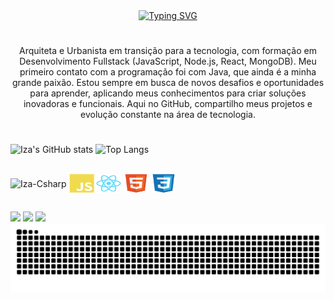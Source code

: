 <!--
**MariaIzadoraAlcantara/MariaIzadoraAlcantara** is a ✨ _special_ ✨ repository because its `README.md` (this file) appears on your GitHub profile.

Here are some ideas to get you started:

- 🔭 I’m currently working on ...
- 🌱 I’m currently learning ...
- 👯 I’m looking to collaborate on ...
- 🤔 I’m looking for help with ...
- 💬 Ask me about ...
- 📫 How to reach me: ...
- 😄 Pronouns: ...
- ⚡ Fun fact: ...
-->
<div align="center">
  <a href="https://git.io/typing-svg">
    <img src="https://readme-typing-svg.demolab.com?font=Fira+Code&weight=500&size=22&pause=1000&color=df6488&center=true&vCenter=true&random=false&width=524&lines=%E2%8A%B9+Hello+World!+%CB%99%E1%B5%95%CB%99+%E2%8A%B9+" alt="Typing SVG">
  </a>
</div>

#

<p align="center">Arquiteta e Urbanista em transição para a tecnologia, com formação em Desenvolvimento Fullstack (JavaScript, Node.js, React, MongoDB). Meu primeiro contato com a programação foi com Java, que ainda é a minha grande paixão. Estou sempre em busca de novos desafios e oportunidades para aprender, aplicando meus conhecimentos para criar soluções inovadoras e funcionais. Aqui no GitHub, compartilho meus projetos e evolução constante na área de tecnologia.
  
#
![Iza's GitHub stats](https://github-readme-stats.vercel.app/api?username=MariaIzadoraAlcantara&show_icons=true&theme=dracula)
![Top Langs](https://github-readme-stats.vercel.app/api/top-langs/?username=MariaIzadoraAlcantara&hide_progress=true&theme=dracula)
<div style="display: inline_block"><br>
  <img align="center" alt="Iza-Csharp" height="50" width="40" src="https://cdn.jsdelivr.net/gh/devicons/devicon@latest/icons/java/java-original.svg">
  <img align="center" alt="Iza-Js" height="30" width="40" src="https://raw.githubusercontent.com/devicons/devicon/master/icons/javascript/javascript-plain.svg">
  <img align="center" alt="Iza-React" height="30" width="40" src="https://raw.githubusercontent.com/devicons/devicon/master/icons/react/react-original.svg">
  <img align="center" alt="Iza-HTML" height="30" width="40" src="https://raw.githubusercontent.com/devicons/devicon/master/icons/html5/html5-original.svg">
  <img align="center" alt="Iza-CSS" height="30" width="40" src="https://raw.githubusercontent.com/devicons/devicon/master/icons/css3/css3-original.svg">
</div>

##

<div> 
  <a href="https://instagram.com/mariaizadora" target="_blank"><img src="https://img.shields.io/badge/-Instagram-%23E4405F?style=for-the-badge&logo=instagram&logoColor=white" target="_blank"></a>
  <a href = "mailto:mariaizadoraalc@gmail.com"><img src="https://img.shields.io/badge/-Gmail-%23333?style=for-the-badge&logo=gmail&logoColor=white" target="_blank"></a>
  <a href="https://www.linkedin.com/in/maria-izadora-alcantara/" target="_blank"><img src="https://img.shields.io/badge/-LinkedIn-%230077B5?style=for-the-badge&logo=linkedin&logoColor=white" target="_blank"></a> 
</div>
<picture align="center">
  <source media="(prefers-color-scheme: dark)" srcset="https://raw.githubusercontent.com/MariaIzadoraAlcantara/MariaIzadoraAlcantara/output/github-contribution-grid-snake-dark.svg">
  <source media="(prefers-color-scheme: light)" srcset="https://raw.githubusercontent.com/MariaIzadoraAlcantara/MariaIzadoraAlcantara/output/github-contribution-grid-snake-dark.svg">
  <img align="center" alt="github contribution grid snake animation" src="https://raw.githubusercontent.com/MariaIzadoraAlcantara/MariaIzadoraAlcantara/output/github-contribution-grid-snake.svg">
</picture>

